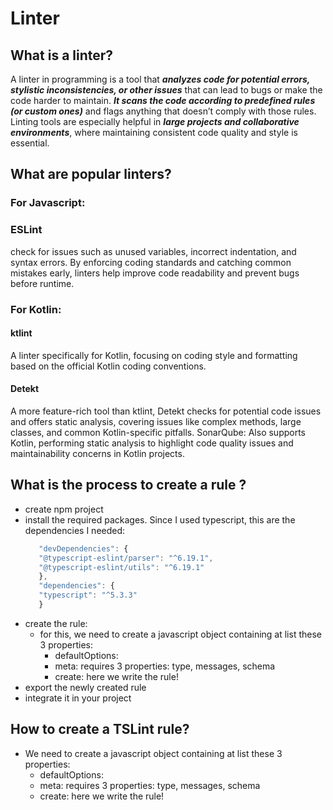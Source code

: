 # Linter

## What is a linter?

A linter in programming is a tool that ***analyzes code for potential errors, 
stylistic inconsistencies, or other issues*** that can lead to bugs or make the code harder to maintain. 
***It scans the code according to predefined rules (or custom ones)*** 
and flags anything that doesn’t comply with those rules. 
Linting tools are especially helpful in ***large projects and collaborative environments***, 
where maintaining consistent code quality and style is essential.

## What are popular linters?

### For Javascript:
### ESLint
check for issues such as unused variables, incorrect indentation, and syntax errors. By enforcing coding standards and catching common mistakes early, linters help improve code readability and prevent bugs before runtime.

### For Kotlin:

#### ktlint
A linter specifically for Kotlin, focusing on coding style and formatting based on the official Kotlin coding conventions.
#### Detekt 
A more feature-rich tool than ktlint, Detekt checks for potential code issues and offers static analysis, covering issues like complex methods, large classes, and common Kotlin-specific pitfalls.
SonarQube: Also supports Kotlin, performing static analysis to highlight code quality issues and maintainability concerns in Kotlin projects.

## What is the process to create a rule ?

- create npm project
- install the required packages. Since I used typescript, this are the dependencies I needed:
  ```js
     "devDependencies": {
     "@typescript-eslint/parser": "^6.19.1",
     "@typescript-eslint/utils": "^6.19.1"
     },
     "dependencies": {
     "typescript": "^5.3.3"
     }
  ```
- create the rule:
  - for this, we need to create a javascript object containing at list these 3 properties:
    - defaultOptions:
    - meta: requires 3 properties: type, messages, schema
    - create: here we write the rule!
- export the newly created rule
- integrate it in your project

## How to create a TSLint rule?

- We need to create a javascript object containing at list these 3 properties:
    - defaultOptions:
    - meta: requires 3 properties: type, messages, schema
    - create: here we write the rule!
